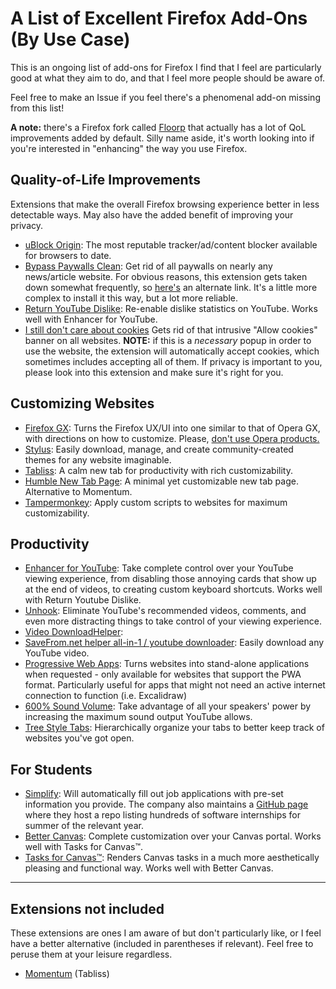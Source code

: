 # A List of Excellent Firefox Add-Ons (By Use Case)
This is an ongoing list of add-ons for Firefox I find that I feel are particularly good at what they aim to do, and that I feel more people should be aware of.

Feel free to make an Issue if you feel there's a phenomenal add-on missing from this list!

**A note:** there's a Firefox fork called [Floorp](https://floorp.app/en/) that actually has a lot of QoL improvements added by default. Silly name aside, it's worth looking into if you're interested in "enhancing" the way you use Firefox.

## Quality-of-Life Improvements
Extensions that make the overall Firefox browsing experience better in less detectable ways. May also have the added benefit of improving your privacy.
* [uBlock Origin](https://addons.mozilla.org/en-US/firefox/addon/ublock-origin/): The most reputable tracker/ad/content blocker available for browsers to date.
* [Bypass Paywalls Clean](https://addons.mozilla.org/en-US/firefox/addon/bypass-paywalls-clean-d/): Get rid of all paywalls on nearly any news/article website. For obvious reasons, this extension gets taken down somewhat frequently, so [here's](https://gitlab.com/magnolia1234/bypass-paywalls-firefox-clean) an alternate link. It's a little more complex to install it this way, but a lot more reliable.
* [Return YouTube Dislike](https://addons.mozilla.org/en-US/firefox/addon/return-youtube-dislikes/): Re-enable dislike statistics on YouTube. Works well with Enhancer for YouTube.
* [I still don't care about cookies](https://addons.mozilla.org/en-US/firefox/addon/istilldontcareaboutcookies/) Gets rid of that intrusive "Allow cookies" banner on all websites. **NOTE:** if this is a *necessary* popup in order to use the website, the extension will automatically accept cookies, which sometimes includes accepting all of them. If privacy is important to you, please look into this extension and make sure it's right for you. 

## Customizing Websites
* [Firefox GX](https://github.com/Godiesc/firefox-gx): Turns the Firefox UX/UI into one similar to that of Opera GX, with directions on how to customize. Please, [don't use Opera products.](https://www.androidpolice.com/2020/01/21/opera-predatory-loans/)
* [Stylus](https://addons.mozilla.org/en-US/firefox/addon/styl-us/): Easily download, manage, and create community-created themes for any website imaginable.
* [Tabliss](https://addons.mozilla.org/en-US/firefox/addon/tabliss/): A calm new tab for productivity with rich customizability. 
* [Humble New Tab Page](https://addons.mozilla.org/en-US/firefox/addon/humble-new-tab/): A minimal yet customizable new tab page. Alternative to Momentum.
* [Tampermonkey](https://addons.mozilla.org/en-US/firefox/addon/tampermonkey/): Apply custom scripts to websites for maximum customizability.

## Productivity
* [Enhancer for YouTube](https://addons.mozilla.org/en-US/firefox/addon/enhancer-for-youtube/): Take complete control over your YouTube viewing experience, from disabling those annoying cards that show up at the end of videos, to creating custom keyboard shortcuts. Works well with Return Youtube Dislike.
* [Unhook](https://addons.mozilla.org/en-US/firefox/addon/youtube-recommended-videos/): Eliminate YouTube's recommended videos, comments, and even more distracting things to take control of your viewing experience.
* [Video DownloadHelper](https://addons.mozilla.org/en-US/firefox/addon/video-downloadhelper/?utm_medium=firefox-desktop&utm_source=firefox-suggest): 
* [SaveFrom.net helper all-in-1 / youtube downloader](https://addons.mozilla.org/en-US/firefox/addon/savefromnet-helper/): Easily download any YouTube video.
* [Progressive Web Apps](https://addons.mozilla.org/en-US/firefox/addon/pwas-for-firefox/): Turns websites into stand-alone applications when requested - only available for websites that support the PWA format. Particularly useful for apps that might not need an active internet connection to function (i.e. Excalidraw)
* [600% Sound Volume](https://addons.mozilla.org/en-US/firefox/addon/600-sound-volume/): Take advantage of all your speakers' power by increasing the maximum sound output YouTube allows.
* [Tree Style Tabs](https://addons.mozilla.org/en-US/firefox/addon/tree-style-tab/): Hierarchically organize your tabs to better keep track of websites you've got open.

## For Students
* [Simplify](https://addons.mozilla.org/en-US/firefox/addon/simplify-jobs/?utm_source=simplify&utm_medium=copilot): Will automatically fill out job applications with pre-set information you provide. The company also maintains a [GitHub page](https://github.com/SimplifyJobs) where they host a repo listing hundreds of software internships for summer of the relevant year.
* [Better Canvas](https://addons.mozilla.org/en-US/firefox/addon/better-canvas/): Complete customization over your Canvas portal. Works well with Tasks for Canvas™.
* [Tasks for Canvas™](https://addons.mozilla.org/en-US/firefox/addon/tasks-for-canvas/): Renders Canvas tasks in a much more aesthetically pleasing and functional way. Works well with Better Canvas.

***

## Extensions not included
These extensions are ones I am aware of but don't particularly like, or I feel have a better alternative (included in parentheses if relevant). Feel free to peruse them at your leisure regardless.

* [Momentum](https://addons.mozilla.org/en-US/firefox/addon/momentumdash/) (Tabliss)
